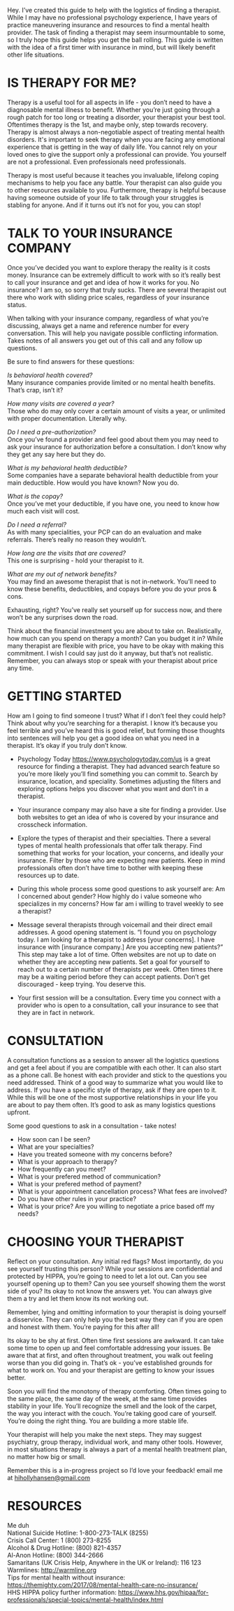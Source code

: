 Hey. I’ve created this guide to help with the logistics of finding a therapist. While I may have no professional psychology experience, I have years of practice maneuvering insurance and resources to find a mental health provider. The task of finding a therapist may seem insurmountable to some, so I truly hope this guide helps you get the ball rolling. This guide is written with the idea of a first timer with insurance in mind, but will likely benefit other life situations.

# IS THERAPY FOR ME?

Therapy is a useful tool for all aspects in life - you don’t need to have a diagnosable mental illness to benefit. Whether you’re just going through a rough patch for too long or treating a disorder, your therapist your best tool. Oftentimes therapy is the 1st, and maybe only, step towards recovery. Therapy is almost always a non-negotiable aspect of treating mental health disorders. It's important to seek therapy when you are facing any emotional experience that is getting in the way of daily life. You cannot rely on your loved ones to give the support only a professional can provide. You yourself are not a professional. Even professionals need professionals.

Therapy is most useful because it teaches you invaluable, lifelong coping mechanisms to help you face any battle. Your therapist can also guide you to other resources available to you. Furthermore, therapy is helpful because having someone outside of your life to talk through your struggles is stabling for anyone. And if it turns out it’s not for you, you can stop!

# TALK TO YOUR INSURANCE COMPANY

Once you’ve decided you want to explore therapy the reality is it costs money. Insurance can be extremely difficult to work with so it’s really best to call your insurance and get and idea of how it works for you. No insurance? I am so, so sorry that truly sucks. There are several therapist out there who work with sliding price scales, regardless of your insurance status.

When talking with your insurance company, regardless of what you’re discussing, always get a name and reference number for every conversation. This will help you navigate possible conflicting information. Takes notes of all answers you get out of this call and any follow up questions.

Be sure to find answers for these questions:

_Is behavioral health covered?_  
Many insurance companies provide limited or no mental health benefits. That’s crap, isn’t it?

_How many visits are covered a year?_  
Those who do may only cover a certain amount of visits a year, or unlimited with proper documentation. Literally why.

_Do I need a pre-authorization?_  
Once you’ve found a provider and feel good about them you may need to ask your insurance for authorization before a consultation. I don’t know why they get any say here but they do.

_What is my behavioral health deductible?_  
Some companies have a separate behavioral health deductible from your main deductible. How would you have known? Now you do.

_What is the copay?_  
Once you’ve met your deductible, if you have one, you need to know how much each visit will cost.

_Do I need a referral?_  
As with many specialities, your PCP can do an evaluation and make referrals. There’s really no reason they wouldn’t.

_How long are the visits that are covered?_  
This one is surprising - hold your therapist to it.

_What are my out of network benefits?_  
You may find an awesome therapist that is not in-network. You’ll need to know these benefits, deductibles, and copays before you do your pros & cons.

Exhausting, right? You’ve really set yourself up for success now, and there won’t be any surprises down the road.

Think about the financial investment you are about to take on. Realistically, how much can you spend on therapy a month? Can you budget it in? While many therapist are flexible with price, you have to be okay with making this commitment. I wish I could say just do it anyway, but that’s not realistic. Remember, you can always stop or speak with your therapist about price any time.


# GETTING STARTED

How am I going to find someone I trust? What if I don’t feel they could help? Think about why you’re searching for a therapist. I know it’s because you feel terrible and you’ve heard this is good relief, but forming those thoughts into sentences will help you get a good idea on what you need in a therapist. It’s okay if you truly don’t know.

- Psychology Today <https://www.psychologytoday.com/us> is a great resource for finding a therapist. They had advanced search feature so you’re more likely you’ll find something you can commit to. Search by insurance, location, and speciality. Sometimes adjusting the filters and exploring options helps you discover what you want and don’t in a therapist.

- Your insurance company may also have a site for finding a provider. Use both websites to get an idea of who is covered by your insurance and crosscheck information.

- Explore the types of therapist and their specialties. There a several types of mental health professionals that offer talk therapy. Find something that works for your location, your concerns, and ideally your insurance. Filter by those who are expecting new patients. Keep in mind professionals often don’t have time to bother with keeping these resources up to date.

- During this whole process some good questions to ask yourself are: Am I concerned about gender? How highly do i value someone who specializes in my concerns? How far am i willing to travel weekly to see a therapist?

- Message several therapists through voicemail and their direct email addresses. A good opening statement is. “I found you on psychology today. I am looking for a therapist to address [your concerns]. I have insurance with [insurance company.] Are you accepting new patients?”  
This step may take a lot of time. Often websites are not up to date on whether they are accepting new patients. Set a goal for yourself to reach out to a certain number of therapists per week. Often times there may be a waiting period before they can accept patients. Don’t get discouraged - keep trying. You deserve this.

- Your first session will be a consultation. Every time you connect with a provider who is open to a consultation, call your insurance to see that they are in fact in network.



# CONSULTATION

A consultation functions as a session to answer all the logistics questions and get a feel about if you are compatible with each other. It can also start as a phone call. Be honest with each provider and stick to the questions you need addressed. Think of a good way to summarize what you would like to address. If you have a specific style of therapy, ask if they are open to it. While this will be one of the most supportive relationships in your life you are about to pay them often. It’s good to ask as many logistics questions upfront.

Some good questions to ask in a consultation - take notes!

- How soon can I be seen?
- What are your specialties? 
- Have you treated someone with my concerns before?
- What is your approach to therapy?
- How frequently can you meet?
- What is your prefered method of communication?
- What is your prefered method of payment?
- What is your appointment cancellation process? What fees are involved?
- Do you have other rules in your practice?
- What is your price? Are you willing to negotiate a price based off my needs?





# CHOOSING YOUR THERAPIST

Reflect on your consultation. Any initial red flags? Most importantly, do you see yourself trusting this person? While your sessions are confidential and protected by HIPPA, you’re going to need to let a lot out. Can you see yourself opening up to them? Can you see yourself showing them the worst side of you? Its okay to not know the answers yet. You can always give them a try and let them know its not working out.

Remember, lying and omitting information to your therapist is doing yourself a disservice. They can only help you the best way they can if you are open and honest with them. You’re paying for this after all!

Its okay to be shy at first. Often time first sessions are awkward. It can take some time to open up and feel comfortable addressing your issues. Be aware that at first, and often throughout treatment, you walk out feeling worse than you did going in. That’s ok - you’ve established grounds for what to work on. You and your therapist are getting to know your issues better.

Soon you will find the monotony of therapy comforting. Often times going to the same place, the same day of the week, at the same time provides stability in your life. You’ll recognize the smell and the look of the carpet, the way you interact with the couch. You’re taking good care of yourself. You’re doing the right thing. You are building a more stable life.

Your therapist will help you make the next steps. They may suggest psychiatry, group therapy, individual work, and many other tools. However, in most situations therapy is always a part of a mental health treatment plan, no matter how big or small.

Remember this is a in-progress project so I’d love your feedback! 
email me at hihollyhansen@gmail.com 




# RESOURCES

Me duh  
National Suicide Hotline: 1-800-273-TALK (8255)  
Crisis Call Center: 1 (800) 273-8255  
Alcohol & Drug Hotline: (800) 821-4357  
Al-Anon Hotline:  (800) 344-2666  
Samaritans (UK Crisis Help, Anywhere in the UK or Ireland): 116 123  
Warmlines: <http://warmline.org>     
Tips for mental health without insurance: <https://themighty.com/2017/08/mental-health-care-no-insurance/>       
HHS HIPPA policy further information: <https://www.hhs.gov/hipaa/for-professionals/special-topics/mental-health/index.html>     



